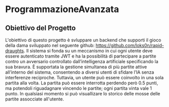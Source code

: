 # ProgrammazioneAvanzata

## Obiettivo del Progetto

L'obiettivo di questo progetto è svluppare un backend che supporti il gioco della dama sviluppato nel seguente github: https://github.com/loks0n/rapid-draughts.
Il sistema si fonda su un meccanismo in cui ogni utente deve essere autenticato tramite JWT e ha la possibilità di partecipare a partite contro un avversario controllato dall’intelligenza artificiale specificando la sua bravura.
È supportata la gestione simultanea di più partite attive all’interno del sistema, consentendo a diversi utenti di sfidare l’IA senza interferenze reciproche. Tuttavia, un utente può essere coinvolto in una sola partita alla volta.
La partita può essere interrotta perdendo però 0.5 punti, ma potendoli riguadagnare vincendo le partite; ogni partita vinta vale 1 punto.
In qualsiasi momento si può visuallizare lo storico delle mosse delle partite assocciate all'utente.

